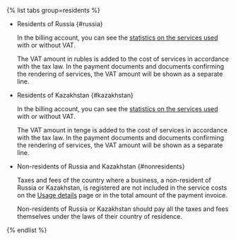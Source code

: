 {% list tabs group=residents %}

- Residents of Russia {#russia}

  In the billing account, you can see the [statistics on the services used](../operations/check-charges.md) with or without VAT.

  The VAT amount in rubles is added to the cost of services in accordance with the tax law. In the payment documents and documents confirming the rendering of services, the VAT amount will be shown as a separate line.

- Residents of Kazakhstan {#kazakhstan}

  In the billing account, you can see the [statistics on the services used](../operations/check-charges.md) with or without VAT.

  The VAT amount in tenge is added to the cost of services in accordance with the tax law. In the payment documents and documents confirming the rendering of services, the VAT amount will be shown as a separate line.

- Non-residents of Russia and Kazakhstan {#nonresidents}

  Taxes and fees of the country where a business, a non-resident of Russia or Kazakhstan, is registered are not included in the service costs on the [Usage details](../operations/check-charges.md) page or in the total amount of the payment invoice.

  Non-residents of Russia or Kazakhstan should pay all the taxes and fees themselves under the laws of their country of residence.

{% endlist %}